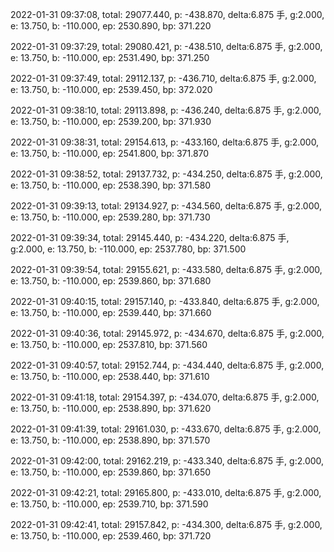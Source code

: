 2022-01-31 09:37:08, total: 29077.440, p: -438.870, delta:6.875 手, g:2.000, e: 13.750, b: -110.000, ep: 2530.890, bp: 371.220

2022-01-31 09:37:29, total: 29080.421, p: -438.510, delta:6.875 手, g:2.000, e: 13.750, b: -110.000, ep: 2531.490, bp: 371.250

2022-01-31 09:37:49, total: 29112.137, p: -436.710, delta:6.875 手, g:2.000, e: 13.750, b: -110.000, ep: 2539.450, bp: 372.020

2022-01-31 09:38:10, total: 29113.898, p: -436.240, delta:6.875 手, g:2.000, e: 13.750, b: -110.000, ep: 2539.200, bp: 371.930

2022-01-31 09:38:31, total: 29154.613, p: -433.160, delta:6.875 手, g:2.000, e: 13.750, b: -110.000, ep: 2541.800, bp: 371.870

2022-01-31 09:38:52, total: 29137.732, p: -434.250, delta:6.875 手, g:2.000, e: 13.750, b: -110.000, ep: 2538.390, bp: 371.580

2022-01-31 09:39:13, total: 29134.927, p: -434.560, delta:6.875 手, g:2.000, e: 13.750, b: -110.000, ep: 2539.280, bp: 371.730

2022-01-31 09:39:34, total: 29145.440, p: -434.220, delta:6.875 手, g:2.000, e: 13.750, b: -110.000, ep: 2537.780, bp: 371.500

2022-01-31 09:39:54, total: 29155.621, p: -433.580, delta:6.875 手, g:2.000, e: 13.750, b: -110.000, ep: 2539.860, bp: 371.680

2022-01-31 09:40:15, total: 29157.140, p: -433.840, delta:6.875 手, g:2.000, e: 13.750, b: -110.000, ep: 2539.440, bp: 371.660

2022-01-31 09:40:36, total: 29145.972, p: -434.670, delta:6.875 手, g:2.000, e: 13.750, b: -110.000, ep: 2537.810, bp: 371.560

2022-01-31 09:40:57, total: 29152.744, p: -434.440, delta:6.875 手, g:2.000, e: 13.750, b: -110.000, ep: 2538.440, bp: 371.610

2022-01-31 09:41:18, total: 29154.397, p: -434.070, delta:6.875 手, g:2.000, e: 13.750, b: -110.000, ep: 2538.890, bp: 371.620

2022-01-31 09:41:39, total: 29161.030, p: -433.670, delta:6.875 手, g:2.000, e: 13.750, b: -110.000, ep: 2538.890, bp: 371.570

2022-01-31 09:42:00, total: 29162.219, p: -433.340, delta:6.875 手, g:2.000, e: 13.750, b: -110.000, ep: 2539.860, bp: 371.650

2022-01-31 09:42:21, total: 29165.800, p: -433.010, delta:6.875 手, g:2.000, e: 13.750, b: -110.000, ep: 2539.710, bp: 371.590

2022-01-31 09:42:41, total: 29157.842, p: -434.300, delta:6.875 手, g:2.000, e: 13.750, b: -110.000, ep: 2539.460, bp: 371.720